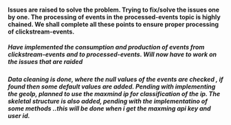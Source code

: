 #### Issues are raised to solve the problem. Trying to fix/solve the issues one by one. The processing of events in the processed-events topic is highly chained. We shall complete all these points to ensure proper processing of clickstream-events.

##### Have implemented the consumption and production of events from clickstream-events and to processed-events. Will now have to work on the issues that are raided

##### Data cleaning is done, where the null values of the events are checked , if found then some default values are added. Pending with implementing the geoIp, planned to use the maxmind ip for classification of the ip. The skeletal structure is also added, pending with the implementatino of some methods ..this will be done when i get the maxming api key and user id.